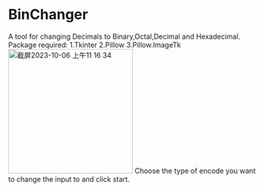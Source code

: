 # BinChanger
A tool for changing Decimals to Binary,Octal,Decimal and Hexadecimal.
Package required:
1.Tkinter
2.Pillow
3.Pillow.ImageTk
<img width="252" alt="截屏2023-10-06 上午11 16 34" src="https://github.com/snowflake2432/BinChanger/assets/147137312/a426375c-2584-4de7-a95a-75125e5272ab">
Choose the type of encode you want to change the input to and click start.
